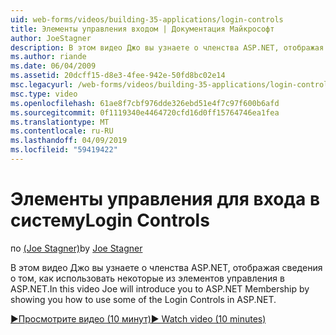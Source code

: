 ```yaml
---
uid: web-forms/videos/building-35-applications/login-controls
title: Элементы управления входом | Документация Майкрософт
author: JoeStagner
description: В этом видео Джо вы узнаете о членства ASP.NET, отображая сведения о том, как использовать некоторые из элементов управления в ASP.NET.
ms.author: riande
ms.date: 06/04/2009
ms.assetid: 20dcff15-d8e3-4fee-942e-50fd8bc02e14
msc.legacyurl: /web-forms/videos/building-35-applications/login-controls
msc.type: video
ms.openlocfilehash: 61ae8f7cbf976dde326ebd51e4f7c97f600b6afd
ms.sourcegitcommit: 0f1119340e4464720cfd16d0ff15764746ea1fea
ms.translationtype: MT
ms.contentlocale: ru-RU
ms.lasthandoff: 04/09/2019
ms.locfileid: "59419422"
---
```

# <a name="login-controls"></a><span data-ttu-id="5c1f6-103">Элементы управления для входа в систему</span><span class="sxs-lookup"><span data-stu-id="5c1f6-103">Login Controls</span></span>

<span data-ttu-id="5c1f6-104">по [(Joe Stagner)](https://github.com/JoeStagner)</span><span class="sxs-lookup"><span data-stu-id="5c1f6-104">by [Joe Stagner](https://github.com/JoeStagner)</span></span>

<span data-ttu-id="5c1f6-105">В этом видео Джо вы узнаете о членства ASP.NET, отображая сведения о том, как использовать некоторые из элементов управления в ASP.NET.</span><span class="sxs-lookup"><span data-stu-id="5c1f6-105">In this video Joe will introduce you to ASP.NET Membership by showing you how to use some of the Login Controls in ASP.NET.</span></span>

[<span data-ttu-id="5c1f6-106">&#9654;Просмотрите видео (10 минут)</span><span class="sxs-lookup"><span data-stu-id="5c1f6-106">&#9654; Watch video (10 minutes)</span></span>](https://channel9.msdn.com/Blogs/ASP-NET-Site-Videos/login-controls)
